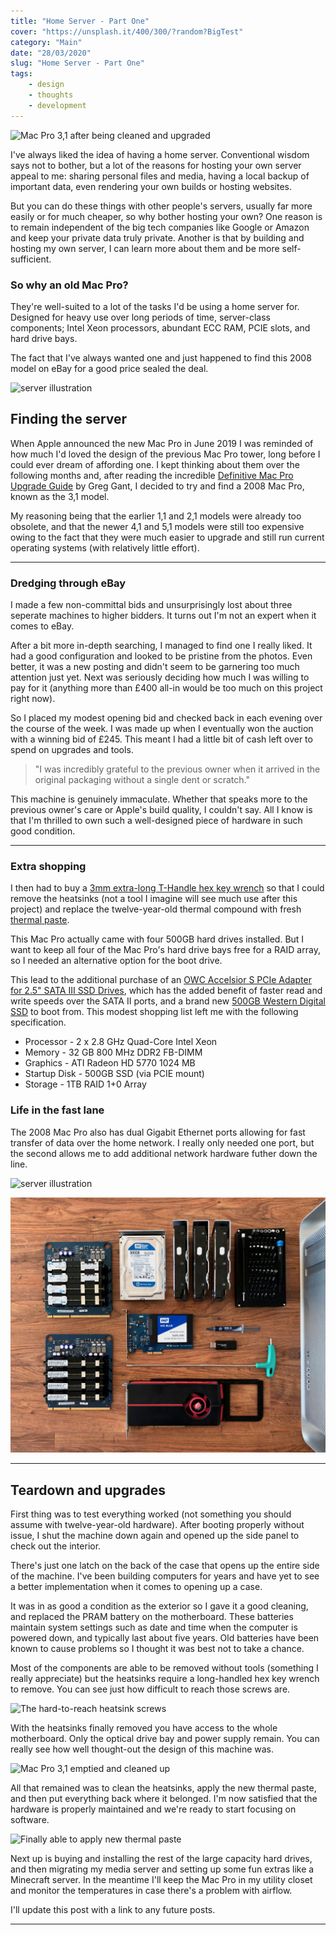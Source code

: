```yaml
---
title: "Home Server - Part One"
cover: "https://unsplash.it/400/300/?random?BigTest"
category: "Main"
date: "28/03/2020"
slug: "Home Server - Part One"
tags:
    - design
    - thoughts
    - development
---
```


<!--- NOTE: This journal entry is being written during quarantine for the COVID-19 pandemic --->

![Mac Pro 3,1 after being cleaned and upgraded](/Pro-03.jpg)

I've always liked the idea of having a home server. Conventional wisdom says not to bother, but a lot of the reasons for hosting your own server appeal to me: sharing personal files and media, having a local backup of important data, even rendering your own builds or hosting websites.

But you can do these things with other people's servers, usually far more easily or for much cheaper, so why bother hosting your own? One reason is to remain independent of the big tech companies like Google or Amazon and keep your private data truly private. Another is that by building and hosting my own server, I can learn more about them and be more self-sufficient.

<div class="note illustration">
    <h3>So why an old Mac Pro?</h3>
    <p>
        They're well-suited to a lot of the tasks I'd be using a home server for. Designed for heavy use over long periods of time, server-class components; Intel Xeon processors, abundant ECC RAM, PCIE slots, and hard drive bays.
    </p>
    <p>
        The fact that I've always wanted one and just happened to find this 2008 model on eBay for a good price sealed the deal.
    </p>
    <img class="illustration" src="/icons/server.svg" alt="server illustration" />
</div>

## Finding the server

When Apple announced the new Mac Pro in June 2019 I was reminded of how much I'd loved the design of the previous Mac Pro tower, long before I could ever dream of affording one. I kept thinking about them over the following months and, after reading the incredible [Definitive Mac Pro Upgrade Guide](http://blog.greggant.com/posts/2018/05/07/definitive-mac-pro-upgrade-guide.html) by Greg Gant, I decided to try and find a 2008 Mac Pro, known as the 3,1 model. 

My reasoning being that the earlier 1,1 and 2,1 models were already too obsolete, and that the newer 4,1 and 5,1 models were still too expensive owing to the fact that they were much easier to upgrade and still run current operating systems (with relatively little effort).

---

### Dredging through eBay

I made a few non-committal bids and unsurprisingly lost about three seperate machines to higher bidders. It turns out I'm not an expert when it comes to eBay.

After a bit more in-depth searching, I managed to find one I really liked. It had a good configuration and looked to be pristine from the photos. Even better, it was a new posting and didn't seem to be garnering too much attention just yet. Next was seriously deciding how much I was willing to pay for it (anything more than £400 all-in would be too much on this project right now). 

So I placed my modest opening bid and checked back in each evening over the course of the week. I was made up when I eventually won the auction with a winning bid of £245. This meant I had a little bit of cash left over to spend on upgrades and tools.

> "I was incredibly grateful to the previous owner when it arrived in the original packaging without a single dent or scratch."

This machine is genuinely immaculate. Whether that speaks more to the previous owner's care or Apple's build quality, I couldn't say. All I know is that I'm thrilled to own such a well-designed piece of hardware in such good condition.

---

### Extra shopping

I then had to buy a [3mm extra-long T-Handle hex key wrench](https://www.amazon.co.uk/dp/B07D731F93/ref=psdc_1939051031_t1_B07D72Y7NL) so that I could remove the heatsinks (not a tool I imagine will see much use after this project) and replace the twelve-year-old thermal compound with fresh [thermal paste](https://www.amazon.co.uk/MX-2-Compound-Performance-Heatsink-Interface/dp/B000WU2LXC).

This Mac Pro actually came with four 500GB hard drives installed. But I want to keep all four of the Mac Pro's hard drive bays free for a RAID array, so I needed an alternative option for the boot drive.

This lead to the additional purchase of an [OWC Accelsior S PCIe Adapter for 2.5" SATA III SSD Drives](https://www.amazon.co.uk/gp/product/B00WUZPMHE/ref=ppx_yo_dt_b_asin_title_o07_s00), which has the added benefit of faster read and write speeds over the SATA II ports, and a brand new [500GB Western Digital SSD](https://www.amazon.co.uk/gp/product/B073SBZ8YH/ref=ppx_yo_dt_b_asin_title_o08_s01) to boot from. This modest shopping list left me with the following specification.

- Processor - 2 x 2.8 GHz Quad-Core Intel Xeon
- Memory - 32 GB 800 MHz DDR2 FB-DIMM
- Graphics - ATI Radeon HD 5770 1024 MB
- Startup Disk - 500GB SSD (via PCIE mount)
- Storage - 1TB RAID 1+0 Array

<div class="note illustration">
    <h3>Life in the fast lane</h3>
    <p>
        The 2008 Mac Pro also has dual Gigabit Ethernet ports allowing for fast transfer of data over the home network. I really only needed one port, but the second allows me to add additional network hardware futher down the line.
    </p>
    <img class="illustration" src="/icons/server_ethernet.svg" alt="server illustration" />
</div>

![Upgraded components and tools](components.jpg)

---

## Teardown and upgrades

First thing was to test everything worked (not something you should assume with twelve-year-old hardware). After booting properly without issue, I shut the machine down again and opened up the side panel to check out the interior.

There's just one latch on the back of the case that opens up the entire side of the machine. I've been building computers for years and have yet to see a better implementation when it comes to opening up a case.

It was in as good a condition as the exterior so I gave it a good cleaning, and replaced the PRAM battery on the motherboard. These batteries maintain system settings such as date and time when the computer is powered down, and typically last about five years. Old batteries have been known to cause problems so I thought it was best not to take a chance.

Most of the components are able to be removed without tools (something I really appreciate) but the heatsinks require a long-handled hex key wrench to remove. You can see just how difficult to reach those screws are.

![The hard-to-reach heatsink screws](/heatsink.jpg)

With the heatsinks finally removed you have access to the whole motherboard. Only the optical drive bay and power supply remain. You can really see how well thought-out the design of this machine was.

![Mac Pro 3,1 emptied and cleaned up](/Pro-02.jpg)

All that remained was to clean the heatsinks, apply the new thermal paste, and then put everything back where it belonged. I'm now satisfied that the hardware is properly maintained and we're ready to start focusing on software.

![Finally able to apply new thermal paste](/thermal_paste.jpg)

Next up is buying and installing the rest of the large capacity hard drives, and then migrating my media server and setting up some fun extras like a Minecraft server. In the meantime I'll keep the Mac Pro in my utility closet and monitor the temperatures in case there's a problem with airflow.

I'll update this post with a link to any future posts.

---

